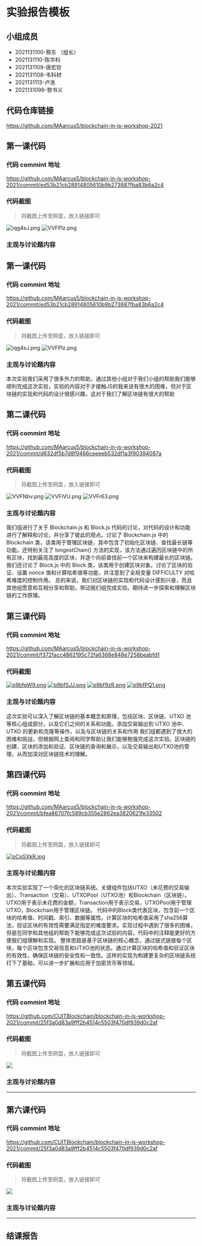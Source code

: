 # 实验报告模板

## 小组成员

- 2021131100-蔡东 （组长）
- 2021131110-陈华科
- 2021131109-唐宏钦
- 2021131108-韦科材
- 2021131113-卢浩
- 2021131096-黎书义



## 代码仓库链接

https://github.com/MAarcus5/blockchain-in-js-workshop-2021



## 第一课代码


### 代码 commint 地址

https://github.com/MAarcus5/blockchain-in-js-workshop-2021/commit/ed53b21cb28914805610b9b273887fba83b6a2c4


### 代码截图

> 将截图上传至网盘，放入链接即可

![iqg4sJ.png](https://i.328888.xyz/2023/05/11/iqg4sJ.png)
![VVFPlz.png](https://i.328888.xyz/2023/05/18/VVFPlz.png)

### 主观与讨论题内容




## 第一课代码


### 代码 commint 地址

https://github.com/MAarcus5/blockchain-in-js-workshop-2021/commit/ed53b21cb28914805610b9b273887fba83b6a2c4



### 代码截图

> 将截图上传至网盘，放入链接即可

![iqg4sJ.png](https://i.328888.xyz/2023/05/11/iqg4sJ.png)
![VVFPlz.png](https://i.328888.xyz/2023/05/18/VVFPlz.png)


### 主观与讨论题内容
本次实验我们采用了很多外力的帮助，通过其他小组对于我们小组的帮助我们能够顺利完成这次实验，实验的内容对于才接触JS的我来说有很大的困难，但对于区块链的实现和代码的设计很感兴趣，这对于我们了解区块链有很大的帮助



## 第二课代码


### 代码 commint 地址

https://github.com/MAarcus5/blockchain-in-js-workshop-2021/commit/d632df5b7d8f9466ceeeeb532df1a3f90394087a


### 代码截图

> 将截图上传至网盘，放入链接即可

![VVFNbv.png](https://i.328888.xyz/2023/05/18/VVFNbv.png)
![VVFIVU.png](https://i.328888.xyz/2023/05/18/VVFIVU.png)
![VVFr63.png](https://i.328888.xyz/2023/05/18/VVFr63.png)


### 主观与讨论题内容
我们组进行了关于 Blockchain.js 和 Block.js 代码的讨论，对代码的设计和功能进行了解释和讨论，并分享了彼此的观点。讨论了 Blockchain.js 中的 Blockchain 类，该类用于管理区块链，其中包含了初始化区块链、查找最长链等功能。还特别关注了 longestChain() 方法的实现，该方法通过遍历区块链中的所有区块，找到最高高度的区块，并逐个向前查找前一个区块来构建最长的区块链。
我们还讨论了 Block.js 中的 Block 类，该类用于创建区块对象。讨论了区块的验证、设置 nonce 值和计算哈希值等功能，并注意到了全局变量 DIFFICULTY 对哈希难度的控制作用。
总的来说，我们对区块链的实现和代码设计感到兴奋，而且其他组愿意和互相分享和帮助，带动我们组完成实验。期待进一步探索和理解区块链的工作原理。





## 第三课代码


### 代码 commint 地址

https://github.com/MAarcus5/blockchain-in-js-workshop-2021/commit/f372facc4862195c72fa6368e848e7258beabfd1


### 代码截图

[![p9bfpW9.png](https://s1.ax1x.com/2023/05/26/p9bfpW9.png)](https://imgse.com/i/p9bfpW9)
[![p9bfSJJ.png](https://s1.ax1x.com/2023/05/26/p9bfSJJ.png)](https://imgse.com/i/p9bfSJJ)
[![p9bf9zR.png](https://s1.ax1x.com/2023/05/26/p9bf9zR.png)](https://imgse.com/i/p9bf9zR)
[![p9bfPQ1.png](https://s1.ax1x.com/2023/05/26/p9bfPQ1.png)](https://imgse.com/i/p9bfPQ1)


### 主观与讨论题内容
这次实验可以深入了解区块链的基本概念和原理，包括区块、区块链、UTXO 池等核心组成部分，以及它们之间的关系和功能。添加交易输出到 UTXO 池中、UTXO 的更新和克隆等操作，以及与区块链的关系和作用 我们组都遇到了很大的困难和挑战，但根据网上查阅和同学帮助让我们能够勉强完成这次实验。区块链的创建、区块的添加和验证、区块链的查询和展示，以及交易输出和UTXO池的管理，从而加深对区块链技术的理解。







## 第四课代码


### 代码 commint 地址

https://github.com/MAarcus5/blockchain-in-js-workshop-2021/commit/bfea86707fc589cb355e2862ea3820621fe33502


### 代码截图

> 将截图上传至网盘，放入链接即可

[![pCpSXkR.jpg](https://s1.ax1x.com/2023/06/02/pCpSXkR.jpg)](https://imgse.com/i/pCpSXkR)


### 主观与讨论题内容
本次实验实现了一个简化的区块链系统。关键组件包括UTXO（未花费的交易输出）、Transaction（交易）、UTXOPool（UTXO池）和Blockchain（区块链）。UTXO用于表示未花费的金额，Transaction用于表示交易，UTXOPool用于管理UTXO，Blockchain用于管理区块链。
代码中的Block类代表区块，包含前一个区块的哈希值、时间戳、索引、数据等属性。计算区块的哈希值采用了sha256算法，验证区块的有效性需要满足指定的难度要求。实现过程中遇到了很多的困难，但是在同学和其他组的帮助下能够完成这次试验的内容，代码中的注释能更好的方便我们组理解和实现。
整体思路是基于区块链的核心概念，通过链式链接每个区块，每个区块包含交易信息和UTXO池的状态。通过计算区块的哈希值和验证区块的有效性，确保区块链的安全性和一致性。这样的实现为构建更复杂的区块链系统打下了基础，可以进一步扩展和应用于加密货币等领域。





## 第五课代码


### 代码 commint 地址

https://github.com/CUITBlockchain/blockchain-in-js-workshop-2021/commit/25f3a0d83a9fff2b4514c5503f470df939d0c2af


### 代码截图

> 将截图上传至网盘，放入链接即可

![](链接)


### 主观与讨论题内容



---




## 第六课代码


### 代码 commint 地址

https://github.com/CUITBlockchain/blockchain-in-js-workshop-2021/commit/25f3a0d83a9fff2b4514c5503f470df939d0c2af


### 代码截图

> 将截图上传至网盘，放入链接即可

![](图片链接放这里)


### 主观与讨论题内容



---


## 结课报告






